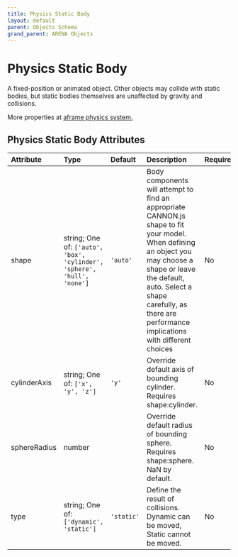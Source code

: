 ```yaml
---
title: Physics Static Body
layout: default
parent: Objects Schema
grand_parent: ARENA Objects
---
```


<!--CAUTION: This file is autogenerated from https://github.com/arenaxr/arena-schemas. Changes made here may be overwritten.-->


Physics Static Body
===================


A fixed-position or animated object. Other objects may collide with static bodies, but static bodies themselves are unaffected by gravity and collisions. 

More properties at <a href='https://github.com/c-frame/aframe-physics-system/blob/master/CannonDriver.md'>aframe physics system.</a>

Physics Static Body Attributes
-------------------------------

|Attribute|Type|Default|Description|Required|
| :--- | :--- | :--- | :--- | :--- |
|shape|string; One of: ```['auto', 'box', 'cylinder', 'sphere', 'hull', 'none']```|```'auto'```|Body components will attempt to find an appropriate CANNON.js shape to fit your model. When defining an object you may choose a shape or leave the default, auto. Select a shape carefully, as there are performance implications with different choices|No|
|cylinderAxis|string; One of: ```['x', 'y', 'z']```|```'y'```|Override default axis of bounding cylinder. Requires shape:cylinder.|No|
|sphereRadius|number||Override default radius of bounding sphere. Requires shape:sphere. NaN by default.|No|
|type|string; One of: ```['dynamic', 'static']```|```'static'```|Define the result of collisions. Dynamic can be moved, Static cannot be moved.|No|
